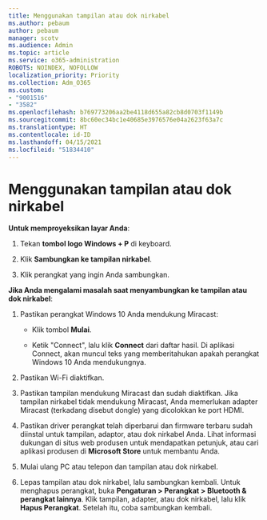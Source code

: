 ```yaml
---
title: Menggunakan tampilan atau dok nirkabel
ms.author: pebaum
author: pebaum
manager: scotv
ms.audience: Admin
ms.topic: article
ms.service: o365-administration
ROBOTS: NOINDEX, NOFOLLOW
localization_priority: Priority
ms.collection: Adm_O365
ms.custom:
- "9001516"
- "3582"
ms.openlocfilehash: b769773206aa2be4118d655a82cb8d0703f1149b
ms.sourcegitcommit: 8bc60ec34bc1e40685e3976576e04a2623f63a7c
ms.translationtype: HT
ms.contentlocale: id-ID
ms.lasthandoff: 04/15/2021
ms.locfileid: "51834410"
---
```

# <a name="use-wireless-displays-or-docks"></a>Menggunakan tampilan atau dok nirkabel

**Untuk memproyeksikan layar Anda**:

1. Tekan **tombol logo Windows + P** di keyboard.

2. Klik **Sambungkan ke tampilan nirkabel**.

3. Klik perangkat yang ingin Anda sambungkan.

**Jika Anda mengalami masalah saat menyambungkan ke tampilan atau dok nirkabel**:

1. Pastikan perangkat Windows 10 Anda mendukung Miracast: 

    - Klik tombol **Mulai**.
    
    - Ketik "Connect", lalu klik **Connect** dari daftar hasil. Di aplikasi Connect, akan muncul teks yang memberitahukan apakah perangkat Windows 10 Anda mendukungnya. 

2. Pastikan Wi-Fi diaktifkan. 

3. Pastikan tampilan mendukung Miracast dan sudah diaktifkan. Jika tampilan nirkabel tidak mendukung Miracast, Anda memerlukan adapter Miracast (terkadang disebut dongle) yang dicolokkan ke port HDMI.

4. Pastikan driver perangkat telah diperbarui dan firmware terbaru sudah diinstal untuk tampilan, adaptor, atau dok nirkabel Anda. Lihat informasi dukungan di situs web produsen untuk mendapatkan petunjuk, atau cari aplikasi produsen di **Microsoft Store** untuk membantu Anda.

5. Mulai ulang PC atau telepon dan tampilan atau dok nirkabel.

6. Lepas tampilan atau dok nirkabel, lalu sambungkan kembali. Untuk menghapus perangkat, buka **Pengaturan > Perangkat > Bluetooth & perangkat lainnya**. Klik tampilan, adapter, atau dok nirkabel, lalu klik **Hapus Perangkat**. Setelah itu, coba sambungkan kembali.
